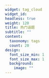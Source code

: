 ```yaml
---
widget: tag_cloud
widget_id: 
headless: true
weight: 120
title: 热门话题
subtitle: ""
content:
  taxonomy: tags
  count: 20
design:
  font_size_min: 1
  font_size_max: 1
  background:
    image: ""
---
```

